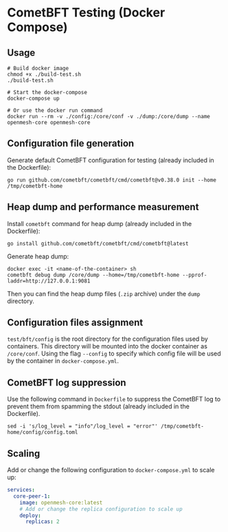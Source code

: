 # CometBFT Testing (Docker Compose)

## Usage

```shell
# Build docker image
chmod +x ./build-test.sh
./build-test.sh

# Start the docker-compose
docker-compose up

# Or use the docker run command
docker run --rm -v ./config:/core/conf -v ./dump:/core/dump --name openmesh-core openmesh-core
```

## Configuration file generation

Generate default CometBFT configuration for testing (already included in the Dockerfile):

```shell
go run github.com/cometbft/cometbft/cmd/cometbft@v0.38.0 init --home /tmp/cometbft-home
```

## Heap dump and performance measurement

Install `cometbft` command for heap dump (already included in the Dockerfile):

```shell
go install github.com/cometbft/cometbft/cmd/cometbft@latest
```

Generate heap dump:

```shell
docker exec -it <name-of-the-container> sh
cometbft debug dump /core/dump --home=/tmp/cometbft-home --pprof-laddr=http://127.0.0.1:9081
```

Then you can find the heap dump files (`.zip` archive) under the `dump` directory.

## Configuration files assignment

`test/bft/config` is the root directory for the configuration files used by containers. This directory will be mounted into the docker container as `/core/conf`. Using the flag `--config` to specify which config file will be used by the container in `docker-compose.yml`.

## CometBFT log suppression

Use the following command in `Dockerfile` to suppress the CometBFT log to prevent them from spamming the stdout (already included in the Dockerfile).

```shell
sed -i 's/log_level = "info"/log_level = "error"' /tmp/cometbft-home/config/config.toml
```

## Scaling

Add or change the following configuration to `docker-compose.yml` to scale up:

```yaml
services:
  core-peer-1:
    image: openmesh-core:latest
    # Add or change the replica configuration to scale up
    deploy:
      replicas: 2
```
